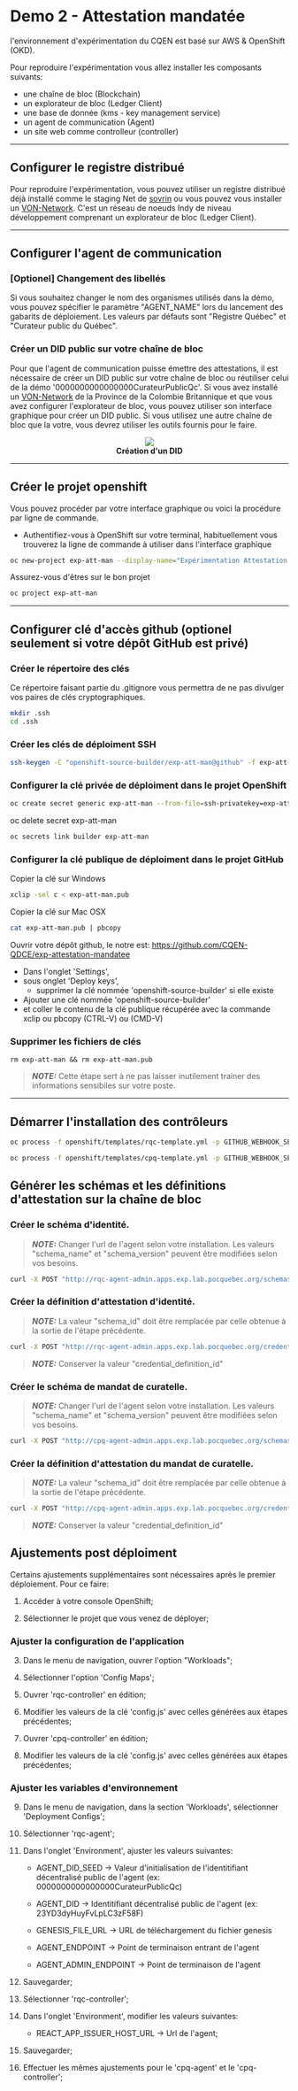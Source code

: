 # Demo 2 - Attestation mandatée

l\'environnement d\'expérimentation du CQEN est basé sur AWS & OpenShift (OKD).

Pour reproduire l\'expérimentation vous allez installer les composants suivants:

- une chaîne de bloc (Blockchain)
- un explorateur de bloc (Ledger Client)
- une base de donnée (kms - key management service)
- un agent de communication (Agent)
- un site web comme controlleur (controller)

---

## Configurer le registre distribué

Pour reproduire l\'expérimentation, vous pouvez utiliser un registre distribué déjà installé comme le staging Net de [sovrin](https://sovrin.org) ou vous pouvez vous installer un [VON-Network](https://github.com/bcgov/von-network). C'est un réseau de noeuds Indy de niveau développement comprenant un explorateur de bloc (Ledger Client).

---

## Configurer l\'agent de communication

### [Optionel] Changement des libellés

Si vous souhaitez changer le nom des organismes utilisés dans la démo, vous pouvez spécifier le paramètre "AGENT_NAME" lors du lancement des gabarits de déploiement. Les valeurs par défauts sont "Registre Québec" et "Curateur public du Québec".

### Créer un DID public sur votre chaîne de bloc

Pour que l\'agent de communication puisse émettre des attestations, il est nécessaire de créer un DID public sur votre chaîne de bloc ou réutiliser celui de la démo '0000000000000000CurateurPublicQc'. Si vous avez installé un [VON-Network](https://github.com/bcgov/von-network) de la Province de la Colombie Britannique et que vous avez configurer l\'explorateur de bloc, vous pouvez utiliser son interface graphique pour créer un DID public. Si vous utilisez une autre chaîne de bloc que la votre, vous devrez utiliser les outils fournis pour le faire.

<p align="center">
  <img src="../../images/NewDID.png" label="Explorateur de bloc" />

  <br>
  <b>Création d'un DID</b>
</p>

---

## Créer le projet openshift

Vous pouvez procéder par votre interface graphique ou voici la procédure par ligne de commande.

- Authentifiez-vous à OpenShift sur votre terminal, habituellement vous trouverez la ligne de commande à utiliser dans l\'interface graphique

```bash
oc new-project exp-att-man --display-name="Expérimentation Attestation Mandatée" --description="Expérimentation sur l\'Attestation Mandatée en verifiable credential"
```

Assurez-vous d\'êtres sur le bon projet

```bash
oc project exp-att-man
```

---

## Configurer clé d\'accès github (optionel seulement si votre dépôt GitHub est privé)

### Créer le répertoire des clés

Ce répertoire faisant partie du .gitignore vous permettra de ne pas divulger vos paires de clés cryptographiques.

```bash
mkdir .ssh
cd .ssh
```

### Créer les clés de déploiment SSH

```bash
ssh-keygen -C "openshift-source-builder/exp-att-man@github" -f exp-att-man -N ''
```

### Configurer la clé privée de déploiment dans le projet OpenShift

```bash
oc create secret generic exp-att-man --from-file=ssh-privatekey=exp-att-mna --type=kubernetes.io/ssh-auth
```

oc delete secret exp-att-man

```bash
oc secrets link builder exp-att-man
```

### Configurer la clé publique de déploiment dans le projet GitHub

Copier la clé sur Windows

```bash
xclip -sel c < exp-att-man.pub
```

Copier la clé sur Mac OSX

```bash
cat exp-att-man.pub | pbcopy
```

Ouvrir votre dépôt github, le notre est: https://github.com/CQEN-QDCE/exp-attestation-mandatee

- Dans l\'onglet 'Settings',
- sous onglet 'Deploy keys',
  - supprimer la clé nommée 'openshift-source-builder' si elle existe
- Ajouter une clé nommée 'openshift-source-builder'
- et coller le contenu de la clé publique récupérée avec la commande xclip ou pbcopy (CTRL-V) ou (CMD-V)

### Supprimer les fichiers de clés

```
rm exp-att-man && rm exp-att-man.pub
```

> **_NOTE:_** Cette étape sert à ne pas laisser inutilement trainer des informations sensibiles sur votre poste.

---

## Démarrer l\'installation des contrôleurs

```bash
oc process -f openshift/templates/rqc-template.yml -p GITHUB_WEBHOOK_SECRET='$(cat .ssh/exp-att-man)' | oc apply -f -
```

```bash
oc process -f openshift/templates/cpq-template.yml -p GITHUB_WEBHOOK_SECRET='$(cat .ssh/exp-att-man)' | oc apply -f -
```

## Générer les schémas et les définitions d\'attestation sur la chaîne de bloc

### Créer le schéma d\'identité.

> **_NOTE:_** Changer l\'url de l\'agent selon votre installation. Les valeurs "schema_name" et "schema_version" peuvent être modifiées selon vos besoins.

```bash
curl -X POST "http://rqc-agent-admin.apps.exp.lab.pocquebec.org/schemas" -H "accept: application/json" -H "X-Api-Key: " -H "Content-Type: application/json-patch+json" -d "{\"schema_name\": \"Identité Gouvernementale\",\"schema_version\":\"1.0\",\"attributes\":[\"id\",\"type\",\"credentialSchema\",\"issuanceDate\",\"expirationDate\",\"issuer\",\"trustFramework\",\"credentialSubject.id\",\"credentialSubject.firstNames\",\"credentialSubject.lastName\",\"credentialSubject.gender\",\"credentialSubject.birthplace\",\"credentialSubject.birthDate\",\"credentialSubject.fatherFullName\",\"credentialSubject.motherFullName\",\"credentialSubject.photo\"]}"
```

### Créer la définition d\'attestation d\'identité.

> **_NOTE:_** La valeur "schema_id" doit être remplacée par celle obtenue à la sortie de l\'étape précédente.

```bash
curl -X POST "http://rqc-agent-admin.apps.exp.lab.pocquebec.org/credential-definitions" -H "accept: application/json" -H "X-Api-Key: " -H "Content-Type: application/json-patch+json" -d "{\"support_revocation\": false,\"tag\": \"vc-authn-oidc\",\"schema_id\": "G15uJpKsf9JnvYCN54Sd28:2:Identité Gouvernementale:1.0"}"
```

> **_NOTE:_** Conserver la valeur "credential_definition_id"

### Créer le schéma de mandat de curatelle.

> **_NOTE:_** Changer l\'url de l\'agent selon votre installation. Les valeurs "schema_name" et "schema_version" peuvent être modifiées selon vos besoins.

```bash
curl -X POST "http://cpq-agent-admin.apps.exp.lab.pocquebec.org/schemas" -H "accept: application/json" -H "X-Api-Key: " -H "Content-Type: application/json-patch+json" -d "{\"schema_name\": \"Mandat de Curatelle\",\"schema_version\":\"1.0\",\"attributes\":[\"id\",\"type\",\"credentialSchema\",\"issuanceDate\",\"expirationDate\",\"issuer\",\"trustFramework\",\"auditURI\",\"appealURI\",\"credentialSubject.holder.type\",\"credentialSubject.holder.role\",\"credentialSubject.holder.rationaleURI\",\"credentialSubject.holder.firstNames\",\"credentialSubject.holder.lastName\",\"credentialSubject.holder.birthDate\",\"credentialSubject.holder.birthplace\",\"credentialSubject.holder.gender\",\"credentialSubject.holder.fatherFullName\",\"credentialSubject.holder.motherFullName\",\"credentialSubject.holder.constraints.boundaries\",\"credentialSubject.holder.constraints.pointOfOrigin\",\"credentialSubject.holder.constraints.radiusKm\",\"credentialSubject.holder.constraints.jurisdictions\",\"credentialSubject.holder.constraints.trigger\",\"credentialSubject.holder.constraints.circumstances\",\"credentialSubject.proxied.type\",\"credentialSubject.proxied.permissions\",\"credentialSubject.proxied.firstNames\",\"credentialSubject.proxied.lastName\",\"credentialSubject.proxied.birthDate\",\"credentialSubject.proxied.birthplace\",\"credentialSubject.proxied.gender\",\"credentialSubject.proxied.fatherFullName\",\"credentialSubject.proxied.motherFullName\",\"credentialSubject.proxied.nativeLanguage\",\"credentialSubject.proxied.identifyingMarks\",\"credentialSubject.proxied.photo\",\"credentialSubject.proxied.iris\",\"credentialSubject.proxied.fingerprint\"]}"
```

### Créer la définition d\'attestation du mandat de curatelle.

> **_NOTE:_** La valeur "schema_id" doit être remplacée par celle obtenue à la sortie de l\'étape précédente.

```bash
curl -X POST "http://cpq-agent-admin.apps.exp.lab.pocquebec.org/credential-definitions" -H "accept: application/json" -H "X-Api-Key: " -H "Content-Type: application/json-patch+json" -d "{\"support_revocation\": false,\"tag\": \"vc-authn-oidc\",\"schema_id\": \"G15uJpKsf9JnvYCN54Sd28:2:Mandat de Curatelle:1.0\"}"
```

> **_NOTE:_** Conserver la valeur "credential_definition_id"

## Ajustements post déploiment

Certains ajustements supplémentaires sont nécessaires après le premier déploiement. Pour ce faire:

1. Accéder à votre console OpenShift;

2. Sélectionner le projet que vous venez de déployer;

### Ajuster la configuration de l\'application

3. Dans le menu de navigation, ouvrer l\'option "Workloads";

4. Sélectionner l\'option 'Config Maps';

5. Ouvrer 'rqc-controller' en édition;

6. Modifier les valeurs de la clé 'config.js' avec celles générées aux étapes précédentes;

7. Ouvrer 'cpq-controller' en édition;

8. Modifier les valeurs de la clé 'config.js' avec celles générées aux étapes précédentes;

### Ajuster les variables d\'environnement

9. Dans le menu de navigation, dans la section 'Workloads', sélectionner 'Deployment Configs';

10. Sélectionner 'rqc-agent';

11. Dans l\'onglet 'Environment', ajuster les valeurs suivantes:

    - AGENT_DID_SEED -> Valeur d\'initialisation de l\'identitifiant décentralisé public de l\'agent (ex: 0000000000000000CurateurPublicQc)

    - AGENT_DID -> Identitifiant décentralisé public de l\'agent (ex: 23YD3dyHuyFvLpLC3zF58F)

    - GENESIS_FILE_URL -> URL de téléchargement du fichier genesis

    - AGENT_ENDPOINT -> Point de terminaison entrant de l\'agent

    - AGENT_ADMIN_ENDPOINT -> Point de terminaison de l\'agent

12. Sauvegarder;

13. Sélectionner 'rqc-controller';

14. Dans l\'onglet 'Environment', modifier les valeurs suivantes:

    - REACT_APP_ISSUER_HOST_URL -> Url de l\'agent;

15. Sauvegarder;

16. Effectuer les mêmes ajustements pour le 'cpq-agent' et le 'cpq-controller';
